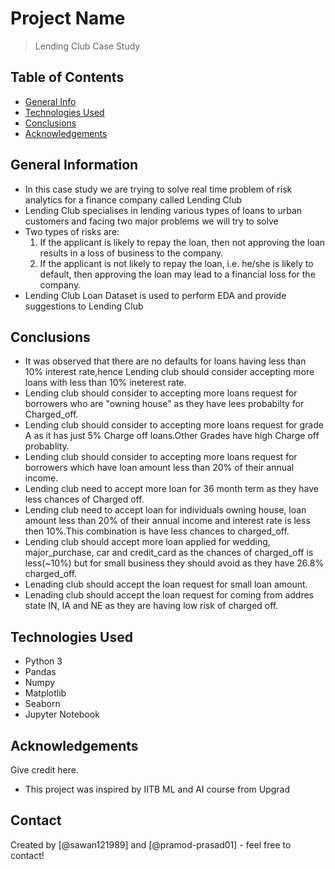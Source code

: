 # Project Name
> Lending Club Case Study


## Table of Contents
* [General Info](#general-information)
* [Technologies Used](#technologies-used)
* [Conclusions](#conclusions)
* [Acknowledgements](#acknowledgements)


## General Information
- In this case study we are trying to solve real time problem of risk analytics for a finance company called Lending Club
- Lending Club specialises in lending various types of loans to urban customers and facing two major problems we will try to solve
- Two types of risks are:
    1. If the applicant is likely to repay the loan, then not approving the loan results in a loss of business to the company.
    2. If the applicant is not likely to repay the loan, i.e. he/she is likely to default, then approving the loan may lead to a financial loss for the company.
- Lending Club Loan Dataset is used to perform EDA and provide suggestions to Lending Club


## Conclusions
- It was observed that there are no defaults for loans having less than 10% interest rate,hence Lending club should consider accepting more loans with less than 10% ineterest rate.
- Lending club should consider to accepting more loans request for borrowers who are "owning house" as they have lees probabilty for Charged_off.
- Lending club should consider to accepting more loans request for grade A as it has just 5% Charge off loans.Other Grades have high Charge off probablity.
- Lending club should consider to accepting more loans request for borrowers which have loan amount less than 20% of their annual income.
- Lending club need to accept more loan for 36 month term as they have less chances of Charged off.
- Lending club need to accept loan for individuals owning house, loan amount less than 20% of their annual income and interest rate is less then 10%.This combination is have less chances to charged_off.
- Lending club should accept more loan  applied for wedding, major_purchase, car and credit_card as the chances of charged_off is less(~10%) but for small business they should avoid as they have 26.8% charged_off.
- Lenading club should accept the loan request for small loan amount.
- Lenading club should accept the loan request for coming from addres state IN, IA and NE as they are having low risk of charged off.


## Technologies Used
- Python 3
- Pandas
- Numpy
- Matplotlib
- Seaborn
- Jupyter Notebook


## Acknowledgements
Give credit here.
- This project was inspired by IITB ML and AI course from Upgrad


## Contact
Created by [@sawan121989] and [@pramod-prasad01] - feel free to contact!
